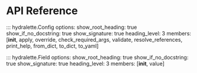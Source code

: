 # API Reference


::: hydralette.Config
    options:
        show_root_heading: true
        show_if_no_docstring: true
        show_signature: true
        heading_level: 3
        members: [__init__, apply, override, check_required_args, validate, resolve_references, print_help, from_dict, to_dict, to_yaml]

::: hydralette.Field
    options:
        show_root_heading: true
        show_if_no_docstring: true
        show_signature: true
        heading_level: 3
        members: [__init__, value]